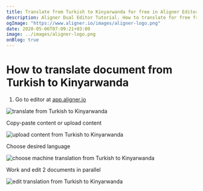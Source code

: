 ```yaml
---
title: Translate from Turkish to Kinyarwanda for free in Aligner Editor
description: Aligner Dual Editor Tutorial. How to translate for free from Turkish to Kinyarwanda. Aligner is multilingual document management platform. 
ogImage: "https://www.aligner.io/images/aligner-logo.png"
date: 2020-05-06T07:09:21+03:00
image: ../images/aligner-logo.png
onBlog: true
---
```


# How to translate document from Turkish to Kinyarwanda

1. Go to editor at [app.aligner.io](https://app.aligner.io "Aligner App web page")

![translate from Turkish to Kinyarwanda](../aligner-blank-editor.png "translate from Turkish to Kinyarwanda")

Copy-paste content or upload content

![upload content from Turkish to Kinyarwanda](../aligner-uploaded-document.png "upload content from Turkish to Kinyarwanda")

Choose desired language

![choose machine translation from Turkish to Kinyarwanda](../aligner-language-dropdown.png "choose machine translation from Turkish to Kinyarwanda")

Work and edit 2 documents in parallel

![edit translation from Turkish to Kinyarwanda](../aligner-double-sitded-editor.png "edit translation from Turkish to Kinyarwanda")

